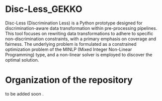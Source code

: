 # Disc-Less_GEKKO
Disc-Less (Discrimination Less) is a Python prototype designed for discrimination-aware data transformation within pre-processing pipelines. This tool focuses on rewriting data transformations to adhere to specific non-discrimination constraints, with a primary emphasis on coverage and fairness. The underlying problem is formulated as a constrained optimization problem of the MINLP (Mixed Integer Non-Linear Programming) type, and a non-linear solver is employed to discover the optimal solution.


# Organization of the repository
to be added soon  . 
